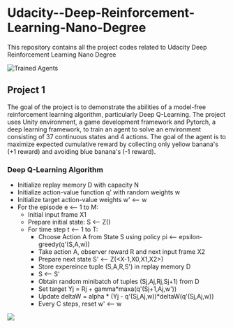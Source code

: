 # Udacity--Deep-Reinforcement-Learning-Nano-Degree
This repository contains all the project codes related to Udacity Deep Reinforcement Learning Nano Degree

[//]: # (Image References)

[image1]: https://user-images.githubusercontent.com/10624937/42135602-b0335606-7d12-11e8-8689-dd1cf9fa11a9.gif "Trained Agents"
[image2]: https://user-images.githubusercontent.com/10624937/42386929-76f671f0-8106-11e8-9376-f17da2ae852e.png "Kernel"

![Trained Agents][image1]

## Project 1
The goal of the project is to demonstrate the abilities of a model-free reinforcement learning algorithm, particularly Deep Q-Learning. The project uses Unity environment, a game development framework and Pytorch, a deep learning framework, to train an agent to solve an environment consisting of 37 continuous states and 4 actions. The goal of the agent is to maximize expected cumulative reward by collecting only yellow banana's (+1 reward) and avoiding blue banana's (-1 reward).

### Deep Q-Learning Algorithm
- Initialize replay memory D with capacity N
- Initialize action-value function q' with random weights w
- Initialize target action-value weights w' <-- w
- For the episode e <-- 1 to M:
  - Initial input frame X1
  - Prepare initial state: S <-- Z(<X1>)
  - For time step t <-- 1 to T:
    - Choose Action A from State S using policy pi <-- epsilon-greedy(q'(S,A,w))
    - Take action A, observer reward R and next input frame X2
    - Prepare next state S' <-- Z(<X-1,X0,X1,X2>)
    - Store expereince tuple (S,A,R,S') in replay memory D
    - S <-- S'
    - Obtain random minibatch of tuples (Sj,Aj,Rj,Sj+1) from D
    - Set target Yj = Rj + gamma*maxa(q'(Sj+1,Aj,w'))
    - Update deltaW = alpha * (Yj - q'(Sj,Aj,w))*deltaW(q'(Sj,Aj,w))
    - Every C steps, reset w' <-- w


![](https://user-images.githubusercontent.com/10624937/42135619-d90f2f28-7d12-11e8-8823-82b970a54d7e.gif)
